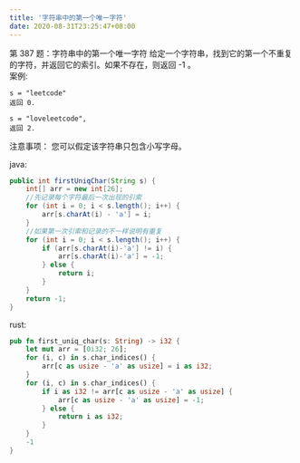 ```yaml
---
title: '字符串中的第一个唯一字符'
date: 2020-08-31T23:25:47+08:00
---
```


第 387 题：字符串中的第一个唯一字符
给定一个字符串，找到它的第一个不重复的字符，并返回它的索引。如果不存在，则返回 -1 。  
案例:

```
s = "leetcode"
返回 0.
```

```
s = "loveleetcode",
返回 2.
```

注意事项： 您可以假定该字符串只包含小写字母。

java:

```java
public int firstUniqChar(String s) {
    int[] arr = new int[26];
    //先记录每个字符最后一次出现的引索
    for (int i = 0; i < s.length(); i++) {
        arr[s.charAt(i) - 'a'] = i;
    }
    //如果第一次引索和记录的不一样说明有重复
    for (int i = 0; i < s.length(); i++) {
        if (arr[s.charAt(i)-'a'] != i) {
            arr[s.charAt(i)-'a'] = -1;
        } else {
            return i;
        }
    }
    return -1;
}
```

rust:

```rust
pub fn first_uniq_char(s: String) -> i32 {
    let mut arr = [0i32; 26];
    for (i, c) in s.char_indices() {
        arr[c as usize - 'a' as usize] = i as i32;
    }
    for (i, c) in s.char_indices() {
        if i as i32 != arr[c as usize - 'a' as usize] {
            arr[c as usize - 'a' as usize] = -1;
        } else {
            return i as i32;
        }
    }
    -1
}
```
